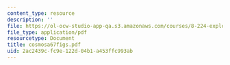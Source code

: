 ```yaml
---
content_type: resource
description: ''
file: https://ol-ocw-studio-app-qa.s3.amazonaws.com/courses/8-224-exploring-black-holes-general-relativity-astrophysics-spring-2003/2ac2439cfc9e122d04b1a453ffc993ab_cosmosa67figs.pdf
file_type: application/pdf
resourcetype: Document
title: cosmosa67figs.pdf
uid: 2ac2439c-fc9e-122d-04b1-a453ffc993ab
---
```

